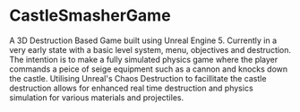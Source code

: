 # CastleSmasherGame
A 3D Destruction Based Game built using Unreal Engine 5. Currently in a very early state with a basic level system, menu, objectives and destruction.
The intention is to make a fully simulated physics game where the player commands a peice of seige equipment such as a cannon and knocks down the castle. 
Utilising Unreal's Chaos Destruction to facillitate the castle destruction allows for enhanced real time destruction and physics simulation for various
materials and projectiles.
